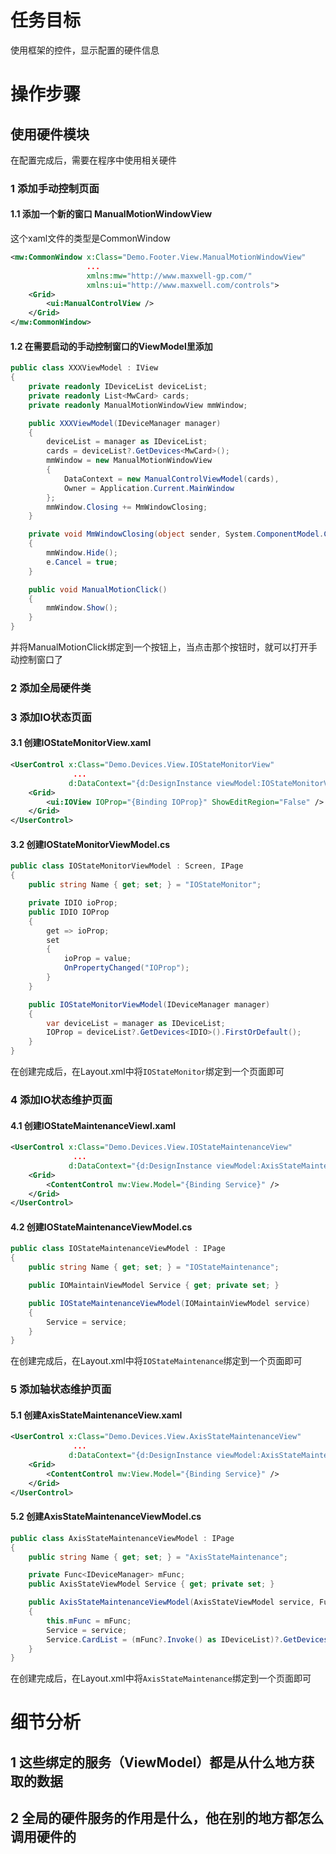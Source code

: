 # 任务目标

使用框架的控件，显示配置的硬件信息

# 操作步骤

## 使用硬件模块

在配置完成后，需要在程序中使用相关硬件

### 1 添加手动控制页面

#### 1.1 添加一个新的窗口 ManualMotionWindowView

这个xaml文件的类型是CommonWindow

```XML
<mw:CommonWindow x:Class="Demo.Footer.View.ManualMotionWindowView"
                 ...
                 xmlns:mw="http://www.maxwell-gp.com/"
                 xmlns:ui="http://www.maxwell.com/controls">
    <Grid>
        <ui:ManualControlView />
    </Grid>
</mw:CommonWindow>
```

#### 1.2 在需要启动的手动控制窗口的ViewModel里添加

```csharp
public class XXXViewModel : IView
{
    private readonly IDeviceList deviceList;
    private readonly List<MwCard> cards;
    private readonly ManualMotionWindowView mmWindow;

    public XXXViewModel(IDeviceManager manager)
    {
        deviceList = manager as IDeviceList;
        cards = deviceList?.GetDevices<MwCard>();
        mmWindow = new ManualMotionWindowView
        {
            DataContext = new ManualControlViewModel(cards),
            Owner = Application.Current.MainWindow
        };
        mmWindow.Closing += MmWindowClosing;
    }

    private void MmWindowClosing(object sender, System.ComponentModel.CancelEventArgs e)
    {
        mmWindow.Hide();
        e.Cancel = true;
    }

    public void ManualMotionClick()
    {
        mmWindow.Show();
    }
}
```

并将ManualMotionClick绑定到一个按钮上，当点击那个按钮时，就可以打开手动控制窗口了

### 2 添加全局硬件类

### 3 添加IO状态页面

#### 3.1 创建IOStateMonitorView.xaml

```XML
<UserControl x:Class="Demo.Devices.View.IOStateMonitorView"
              ...
             d:DataContext="{d:DesignInstance viewModel:IOStateMonitorViewModel}">
    <Grid>
        <ui:IOView IOProp="{Binding IOProp}" ShowEditRegion="False" />
    </Grid>
</UserControl>
```

#### 3.2 创建IOStateMonitorViewModel.cs

```csharp
public class IOStateMonitorViewModel : Screen, IPage
{
    public string Name { get; set; } = "IOStateMonitor";

    private IDIO ioProp;
    public IDIO IOProp
    {
        get => ioProp;
        set
        {
            ioProp = value;
            OnPropertyChanged("IOProp");
        }
    }

    public IOStateMonitorViewModel(IDeviceManager manager)
    {
        var deviceList = manager as IDeviceList;
        IOProp = deviceList?.GetDevices<IDIO>().FirstOrDefault();
    }
}
```

在创建完成后，在Layout.xml中将`IOStateMonitor`绑定到一个页面即可

### 4 添加IO状态维护页面

#### 4.1 创建IOStateMaintenanceViewl.xaml

```XML
<UserControl x:Class="Demo.Devices.View.IOStateMaintenanceView"
              ...
             d:DataContext="{d:DesignInstance viewModel:AxisStateMaintenanceViewModel}">
    <Grid>
        <ContentControl mw:View.Model="{Binding Service}" />
    </Grid>
</UserControl>

```

#### 4.2 创建IOStateMaintenanceViewModel.cs

```csharp
public class IOStateMaintenanceViewModel : IPage
{
    public string Name { get; set; } = "IOStateMaintenance";

    public IOMaintainViewModel Service { get; private set; }

    public IOStateMaintenanceViewModel(IOMaintainViewModel service)
    {
        Service = service;
    }
}
```

在创建完成后，在Layout.xml中将`IOStateMaintenance`绑定到一个页面即可

### 5 添加轴状态维护页面

#### 5.1 创建AxisStateMaintenanceView.xaml

```XML
<UserControl x:Class="Demo.Devices.View.AxisStateMaintenanceView"
              ...
             d:DataContext="{d:DesignInstance viewModel:AxisStateMaintenanceViewModel}">
    <Grid>
        <ContentControl mw:View.Model="{Binding Service}" />
    </Grid>
</UserControl>

```

#### 5.2 创建AxisStateMaintenanceViewModel.cs

```csharp
public class AxisStateMaintenanceViewModel : IPage
{
    public string Name { get; set; } = "AxisStateMaintenance";

    private Func<IDeviceManager> mFunc;
    public AxisStateViewModel Service { get; private set; }

    public AxisStateMaintenanceViewModel(AxisStateViewModel service, Func<IDeviceManager> mFunc)
    {
        this.mFunc = mFunc;
        Service = service;
        Service.CardList = (mFunc?.Invoke() as IDeviceList)?.GetDevices<MwCard>();
    }
}
```

在创建完成后，在Layout.xml中将`AxisStateMaintenance`绑定到一个页面即可

# 细节分析

## 1 这些绑定的服务（ViewModel）都是从什么地方获取的数据

## 2 全局的硬件服务的作用是什么，他在别的地方都怎么调用硬件的